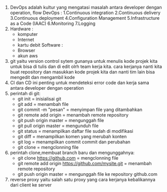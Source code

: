 1. DevOps adalah kultur yang mengatasi masalah antara developer dengan operation,
   flow DevOps :
      1.Continuous integration
      2.Continuous delivery
      3.Continuous deployment 
      4.Configuration Management
      5.Infrastructure as a Code (IAAC)
      6.Monitoring
      7.Logging
2. Hardware : 
      - komputer
      - Internet
      - kartu debit
   Software :
      - Browser
      - akun aws
3. git yaitu  version control sytem   gunanya untuk menulis kode projek kita untuk bisa di tulis dan di edit olrh team kerja kita.
   cara kerjanya nanti kita buat repository dan masukkan kode projek kita dan nanti tim lain bisa mengedit dan mengambil kode 
4. CI dan CD ini penting untuk mendeteksi error code dan kerja sama antara developer dengan operation
5. perintah di git:
     - git init                                             = inisialisai git
     - git add                                              = menambah file
     - git commit -m "pesan"                                = menyimpan file yang ditambahkan
     - git remote add origin <url>                          = menambah remote repository
     - git push origin master                               = mengunggah file
     - git pull origin master                               = mengunduh file
     - git status                                           = menampilkan daftar file sudah di modifikasi
     - git diff                                             = menampilkan komen yang merubah konten
     - git log                                              = menampilkan commit commit dan perubahan
     - git clone <url>                                      = mengclonning file 
6. perintah clone,membuat branch baru dan mengunggahnya:
     - git clone https://github.com                         = mengclonning file
     - git remote add origin https://github.com/mysite.git  = menambah remote repository
     - git push origin master                               = mengunggah file ke repository github.com
7. reverse proxy yaitu salah satu proxy yang cara kerjanya kebalikannya dari client ke server
